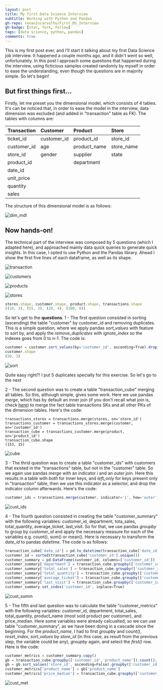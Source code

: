 ```yaml
---
layout: post
title: My first Data Science Interview
subtitle: Working with Python and Pandas
gh-repo: renan2scarvalho/First_DS_Interview
gh-badge: [star, fork, follow]
tags: [data science, python, pandas]
comments: true
---
```


This is my first post ever, and I'll start it talking about my first Data Science job interview. It happened a couple months ago, and it didn't went 
so well, unfortunately. In this post I approach some questions that happened during the interview, using ficticious samples created randomly by 
myself in order to ease the understanding, even though the questions are in majority simple.
So let's begin!

## But first things first...

Firstly, let me preset you the dimensional model, which consists of 4 tables. It's can be noticed that, in order to ease the model in the interview,
data dimension was excluded (and added in "transaction" table as FK). The tables with columns are:

| Transaction | Customer | Product | Store |
|:----|:----|:----|:----|
| ticket_id | customer_id | product_id | store_id |
| customer_id | age | product_name | store_name |
| store_id | gender | supplier | state |
| product_id | | department | |
| date_id |  | | |
| unit_price | | | |
| quantity | | | |
| sales | | | |

The structure of this dimensional model is as follows:

![dim_mdl](https://user-images.githubusercontent.com/63553829/90960048-4c433180-e475-11ea-84be-13c8b324e448.png)

## Now hands-on!

The technical part of the interview was composed by 5 questions (which I adapted here), and approached mainly data quick queries to generate quick insights. In this case, I opted to use Python and the Pandas library. Ahead I show the first five lines of each dataframe, as well as its shape.

![transaction](https://user-images.githubusercontent.com/63553829/90934480-c0c79300-e3d7-11ea-8fc7-6376dea5d61c.png)

![customers](https://user-images.githubusercontent.com/63553829/90934543-db017100-e3d7-11ea-858e-c1070f05e5bd.png)

![products](https://user-images.githubusercontent.com/63553829/90934556-e18fe880-e3d7-11ea-97d7-15e259dd102e.png)

![stores](https://user-images.githubusercontent.com/63553829/90934597-f0769b00-e3d7-11ea-9c50-21d1e23130b6.png)

```javascript
stores.shape, customer.shape, product.shape, transactions.shape
((10, 3), (55, 3), (20, 4), (200, 8))
```

So let's get to the **questions**. 
1 - The first question consisted in sorting (ascending) the table "customer" by customer_id and removing duplicates. This is a simple question, where we apply pandas *sort_values* with feature to sort by, and apply the *remove_duplicates* with *ignote_index* so the indexes goes from 0 to n-1. The code is:

```javascript
customer = customer.sort_values(by='customer_id', ascending=True).drop_duplicates(ignore_index=True)
customer.shape
(50, 3)
```

![sort](https://user-images.githubusercontent.com/63553829/90934963-9aeebe00-e3d8-11ea-90fe-1c6da8e3ddbb.png)

Quite easy right?! I put 5 duplicates specially for this exercise. So let's go to the next


2 - The second question was to create a table "transaction_cube" merging all tables. So this, although simple, gives some work. Here we use pandas *merge*, which has by default an inner join (if you don't recall what join is, check [here](https://en.wikipedia.org/wiki/Join_(SQL))) to merge the fact table transactions
SKs and all other PKs of the dimension tables. Here's the code:

```javasc
transactions_stores = transactions.merge(stores, on='store_id') 
transactions_customer = transactions_stores.merge(customer, on='customer_id') 
transaction_cube = transactions_customer.merge(product, on='product_id')
transaction_cube.shape
(153, 15)
```

![cube](https://user-images.githubusercontent.com/63553829/90935672-1dc44880-e3da-11ea-8af9-a5c304f9ac8f.png)


3 - The thrid question was to create a table "customer_ids" with customers that existed in the "transactions" table, but not in the "customer" table. So we again use pandas *merge* with an indicator *i* and an *outer* join. Here this results in a table with *both* for inner keys, and *left_only* for keys present only in "transaction" table, then we use this indicator as a selector, and drop the indicator column afterwards. Here's the code:

```javascript
customer_ids = transactions.merge(customer, indicator='i', how='outer').query('i == "left_only"').drop('i',axis=1)
```

![cust_ids](https://user-images.githubusercontent.com/63553829/90936928-aa700600-e3dc-11ea-8a4d-c14ebbe10a97.png)


4 - The fourth question consisted in creating the table "customer_summary" with the following variables: customer_id, department, tota_sales, total_quantity, average_ticket, last_visit. So for that, we use pandas *groupby* to group by *customer_id* and apply the necessary measure for each of the variables e.g. count(), sum() or mean(). Here is necessary to transform the *date_id* to pandas *datetime*. The code is as follows:

```javascript
transaction_cube['date_id'] = pd.to_datetime(transaction_cube['date_id']) # date_id as datetime
customer_id = sorted(transaction_cube['customer_id'].unique())
customer_summary = pd.DataFrame(customer_id, columns=['customer_id'])
customer_summary['department'] = transaction_cube.groupby(['customer_id'])['department'].count().to_list()
customer_summary['total_sales'] = transaction_cube.groupby(['customer_id'])['sales'].sum().to_list()
customer_summary['total_quantity'] = transaction_cube.groupby(['customer_id'])['quantity'].sum().to_list()
customer_summary['average_ticket'] = transaction_cube.groupby(['customer_id'])['sales'].mean().to_list()
customer_summary['last_visit'] = transaction_cube.groupby(['customer_id'])['date_id'].max().to_list()
customer_summary.set_index('customer_id', inplace=True)
```

![cust_summ](https://user-images.githubusercontent.com/63553829/90937527-5154a200-e3dd-11ea-8b3c-dddbb734cc80.png)


5 - The fifth and last question was to calculate the table "customer_metrics" with the following variables: customer_id, department, total_sales, total_quantity, product_name (most sold product per customer), and price_median. Here some variables were already calcualted, so we can use table "customer_summary", as we have been doing in a cascade since the beginning. For the *product_name*, I had to first *groupby* and *count()*, *reset_index*, *sort_values* by *store_id* (in this case, as result from the previous step, the variable could be any), *groupby* again, and select the *first()* row. Here is the code:

```javascript
customer_metrics = customer_summary.copy()
gb = transaction_cube.groupby(['customer_id','product_name']).count(); gb.reset_index(inplace=True)
gb = gb.sort_values('store_id', ascending=False).groupby(['customer_id']).first()
customer_metrics['product_name'] = gb['product_name']
customer_metrics['price_median'] = transaction_cube.groupby(['customer_id'])['unit_price'].median()
```

![cust_met](https://user-images.githubusercontent.com/63553829/90938008-71d12c00-e3de-11ea-87da-0969817b99ab.png)





